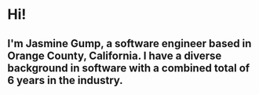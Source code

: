 <h1><strong>Hi! </strong></h1>
<h2>I'm <strong>Jasmine Gump</strong>, 
a software engineer based in Orange County, California. I have a diverse background in software with a combined total of 6 years in the industry.</h2>
